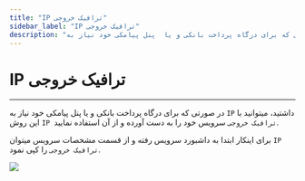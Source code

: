 ```yaml
---
title: "IP ترافیک خروجی"
sidebar_label: "IP ترافیک خروجی"
description: "در صورتی که برای درگاه پرداخت بانکی و یا  پنل پیامکی خود نیاز به IP داشتید، میتوانید با این روش IP ترافیک خروجی سرویس خود را به دست آورده و از آن استفاده نمایید."
---
```


# IP ترافیک خروجی
---

در صورتی که برای درگاه پرداخت بانکی و یا  پنل پیامکی خود نیاز به `IP` داشتید، میتوانید با این روش `IP ترافیک خروجی` سرویس خود را به دست آورده و از آن استفاده نمایید.


برای اینکار ابتدا به داشبورد سرویس رفته و از قسمت مشخصات سرویس میتوان `IP ترافیک خروجی` را کپی نمود.

![](https://s1.chabokan.net/docs/images/ip-dashboard.jpg)
